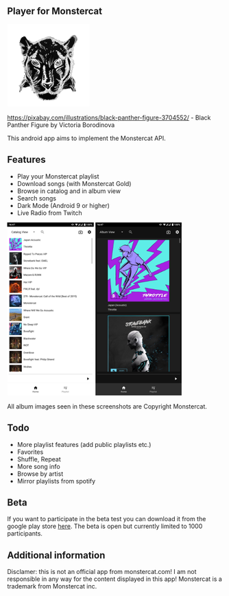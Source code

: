 ## Player for Monstercat

![Icon](https://raw.githubusercontent.com/lucaspape/catplayer/master/playstore_res/icon-round-full.png)

https://pixabay.com/illustrations/black-panther-figure-3704552/ - Black Panther Figure by Victoria Borodinova

This android app aims to implement the Monstercat API.

## Features

 - Play your Monstercat playlist
 - Download songs (with Monstercat Gold)
 - Browse in catalog and in album view
 - Search songs
 - Dark Mode (Android 9 or higher)
 - Live Radio from Twitch

<img src="https://raw.githubusercontent.com/lucaspape/catplayer/master/playstore_res/screenshots/Screenshot_20191228-164712_Player_for_Monstercat.png" width="40%">  <img src="https://raw.githubusercontent.com/lucaspape/catplayer/master/playstore_res/screenshots/Screenshot_20191228-164732_Player_for_Monstercat.png" width="40%">

All album images seen in these screenshots are Copyright Monstercat.

## Todo

 - More playlist features (add public playlists etc.)
 - Favorites
 - Shuffle, Repeat
 - More song info
 - Browse by artist
 - Mirror playlists from spotify

## Beta

If you want to participate in the beta test you can download it from the google play store [here](https://play.google.com/apps/testing/de.lucaspape.monstercat "Test Android-App").
The beta is open but currently limited to 1000 participants.


## Additional information
Disclamer: this is not an official app from monstercat.com!
I am not responsible in any way for the content displayed in this app!
Monstercat is a trademark from Monstercat inc.

